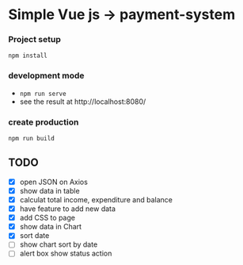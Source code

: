 # Simple Vue js -> payment-system
### Project setup
```
npm install
```
### development mode
* ``npm run serve``
* see the result at http://localhost:8080/

### create production 
```
npm run build
```

## TODO
* [x] open JSON on Axios
* [x] show data in table
* [x] calculat total income, expenditure and balance
* [x] have feature to add new data
* [x] add CSS to page
* [x] show data in Chart
* [x] sort date
* [ ] show chart sort by date
* [ ] alert box show status action
